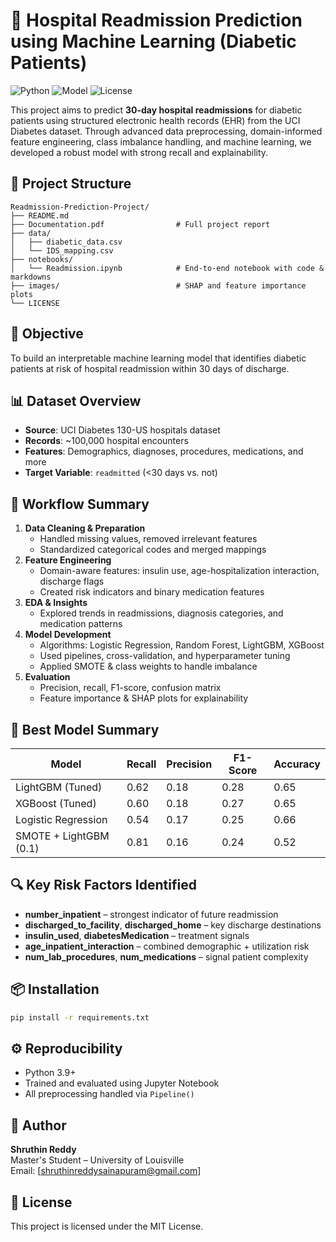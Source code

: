 
# 🏥 Hospital Readmission Prediction using Machine Learning (Diabetic Patients)

![Python](https://img.shields.io/badge/Language-Python-blue.svg)
![Model](https://img.shields.io/badge/Model-LightGBM-success)
![License](https://img.shields.io/badge/License-MIT-lightgrey)

This project aims to predict **30-day hospital readmissions** for diabetic patients using structured electronic health records (EHR) from the UCI Diabetes dataset. Through advanced data preprocessing, domain-informed feature engineering, class imbalance handling, and machine learning, we developed a robust model with strong recall and explainability.

## 📂 Project Structure

```
Readmission-Prediction-Project/
├── README.md
├── Documentation.pdf                # Full project report 
├── data/
│   ├── diabetic_data.csv
│   └── IDS_mapping.csv
├── notebooks/
│   └── Readmission.ipynb            # End-to-end notebook with code & markdowns
├── images/                          # SHAP and feature importance plots
└── LICENSE
```

## 🎯 Objective

To build an interpretable machine learning model that identifies diabetic patients at risk of hospital readmission within 30 days of discharge.

## 📊 Dataset Overview

- **Source**: UCI Diabetes 130-US hospitals dataset
- **Records**: ~100,000 hospital encounters
- **Features**: Demographics, diagnoses, procedures, medications, and more
- **Target Variable**: `readmitted` (<30 days vs. not)

## 🧪 Workflow Summary

1. **Data Cleaning & Preparation**
   - Handled missing values, removed irrelevant features
   - Standardized categorical codes and merged mappings
2. **Feature Engineering**
   - Domain-aware features: insulin use, age-hospitalization interaction, discharge flags
   - Created risk indicators and binary medication features
3. **EDA & Insights**
   - Explored trends in readmissions, diagnosis categories, and medication patterns
4. **Model Development**
   - Algorithms: Logistic Regression, Random Forest, LightGBM, XGBoost
   - Used pipelines, cross-validation, and hyperparameter tuning
   - Applied SMOTE & class weights to handle imbalance
5. **Evaluation**
   - Precision, recall, F1-score, confusion matrix
   - Feature importance & SHAP plots for explainability

## 🧠 Best Model Summary

| Model                  | Recall | Precision | F1-Score | Accuracy |
|------------------------|--------|-----------|----------|----------|
| LightGBM (Tuned)       | 0.62   | 0.18      | 0.28     | 0.65     |
| XGBoost (Tuned)        | 0.60   | 0.18      | 0.27     | 0.65     |
| Logistic Regression    | 0.54   | 0.17      | 0.25     | 0.66     |
| SMOTE + LightGBM (0.1) | 0.81   | 0.16      | 0.24     | 0.52     |

## 🔍 Key Risk Factors Identified

- **number_inpatient** – strongest indicator of future readmission
- **discharged_to_facility**, **discharged_home** – key discharge destinations
- **insulin_used**, **diabetesMedication** – treatment signals
- **age_inpatient_interaction** – combined demographic + utilization risk
- **num_lab_procedures**, **num_medications** – signal patient complexity


## 📦 Installation

```bash
pip install -r requirements.txt
```

## ⚙️ Reproducibility

- Python 3.9+
- Trained and evaluated using Jupyter Notebook
- All preprocessing handled via `Pipeline()`

## 🧠 Author

**Shruthin Reddy**  
Master's Student – University of Louisville  
Email: [shruthinreddysainapuram@gmail.com]  

## 📌 License

This project is licensed under the MIT License.
